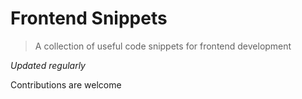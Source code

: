 # Frontend Snippets

> A collection of useful code snippets for frontend development

*Updated regularly*

Contributions are welcome
